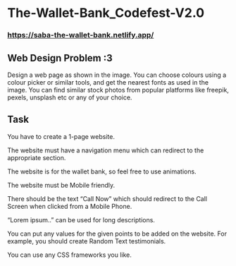 # The-Wallet-Bank_Codefest-V2.0
### https://saba-the-wallet-bank.netlify.app/


## Web Design Problem :3
Design a web page as shown in the image. You can choose colours using a colour picker or similar tools, and get the nearest fonts as used in the image. You can find similar stock photos from popular platforms like freepik, pexels, unsplash etc or any of your choice.


## Task
You have to create a 1-page website.

The website must have a navigation menu which can redirect to the appropriate section. 

The website is for the wallet bank, so feel free to use animations.

The website must be Mobile friendly.

There should be the text “Call Now” which should redirect to the Call Screen when clicked from a Mobile Phone.

“Lorem ipsum..” can be used for long descriptions.

You can put any values for the given points to be added on the website. For example, you should create Random Text testimonials.

You can use any CSS frameworks you like.
